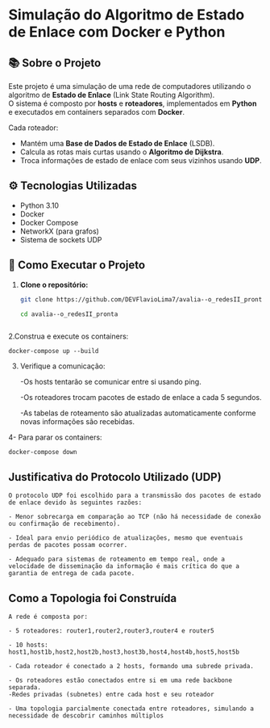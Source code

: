 # Simulação do Algoritmo de Estado de Enlace com Docker e Python

## 📚 Sobre o Projeto

Este projeto é uma simulação de uma rede de computadores utilizando o algoritmo de **Estado de Enlace** (Link State Routing Algorithm).  
O sistema é composto por **hosts** e **roteadores**, implementados em **Python** e executados em containers separados com **Docker**.

Cada roteador:
- Mantém uma **Base de Dados de Estado de Enlace** (LSDB).
- Calcula as rotas mais curtas usando o **Algoritmo de Dijkstra**.
- Troca informações de estado de enlace com seus vizinhos usando **UDP**.

## ⚙️ Tecnologias Utilizadas

- Python 3.10
- Docker
- Docker Compose
- NetworkX (para grafos)
- Sistema de sockets UDP

## 🚀 Como Executar o Projeto

1. **Clone o repositório:**
   ```bash
   git clone https://github.com/DEVFlavioLima7/avalia--o_redesII_pronta
   
   cd avalia--o_redesII_pronta



2.Construa e execute os containers:

    docker-compose up --build


3. Verifique a comunicação:

   -Os hosts tentarão se comunicar entre si usando ping.

   -Os roteadores trocam pacotes de estado de enlace a cada 5 segundos.

    -As tabelas de roteamento são atualizadas automaticamente conforme novas informações são recebidas.


4- Para parar os containers:

    docker-compose down


##  Justificativa do Protocolo Utilizado (UDP)

    O protocolo UDP foi escolhido para a transmissão dos pacotes de estado de enlace devido às seguintes razões:

    - Menor sobrecarga em comparação ao TCP (não há necessidade de conexão ou confirmação de recebimento).

    - Ideal para envio periódico de atualizações, mesmo que eventuais perdas de pacotes possam ocorrer.

    - Adequado para sistemas de roteamento em tempo real, onde a velocidade de disseminação da informação é mais crítica do que a garantia de entrega de cada pacote.


## Como a Topologia foi Construída

    A rede é composta por:

    - 5 roteadores: router1,router2,router3,router4 e router5

    - 10 hosts: host1,host1b,host2,host2b,host3,host3b,host4,host4b,host5,host5b

    - Cada roteador é conectado a 2 hosts, formando uma subrede privada.

    - Os roteadores estão conectados entre si em uma rede backbone separada.
    -Redes privadas (subnetes) entre cada host e seu roteador

    - Uma topologia parcialmente conectada entre roteadores, simulando a necessidade de descobrir caminhos múltiplos



